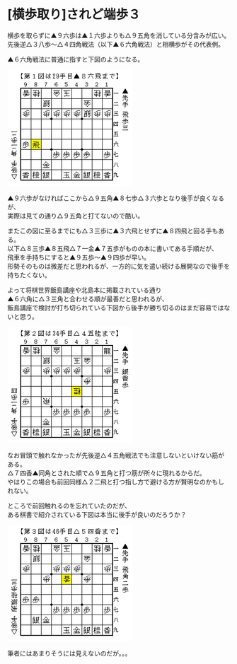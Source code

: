 # [横歩取り]されど端歩３  

横歩を取らずに▲９六歩は▲１六歩よりも△９五角を消している分含みが広い。  
先後逆△３八歩～△４四角戦法（以下▲６六角戦法）と相横歩がその代表例。  

▲６六角戦法に普通に指すと下図のようになる。  

![](images/20130930234758.png)  

▲９六歩がなければここから△９五角▲８七歩△３六歩となり後手が良くなるが、  
実際は見ての通り△９五角と打てないので酷い。  

またこの図に至るまでにも△３三歩に▲３六飛とせずに▲８四飛と回る手もある。  
以下△８三歩▲８五飛△７一金▲７五歩がものの本に書いてある手順だが、  
飛車を手持ちにすると▲９五歩～▲９四歩が早い。  
形勢そのものは微差だと思われるが、一方的に気を遣い続ける展開なので後手を持ちたくない。  

よって将棋世界飯島講座や北島本に掲載されている通り  
▲６六角に△３三角と合わせる順が最善だと思われるが、  
飯島講座で検討が打ち切られている下図から後手が勝ち切るのはまだ容易ではないと思う。  

![](images/20130930234757.png)  


なお冒頭で触れなかったが先後逆△４五角戦法でも注意しないといけない筋がある。  
△７四香▲同角とされた順で△９五角と打つ筋が所々に現れるからだ。  
やはりこの場合も前回同様△２二飛と打つ指し方で避ける方が賢明なのかもしれない。  

ところで前回触れるのを忘れていたのだが、  
ある棋書で紹介されている下図は本当に後手が良いのだろうか？  

![](images/20130930234756.png)  

筆者にはあまりそうには見えないのだが。。。  
